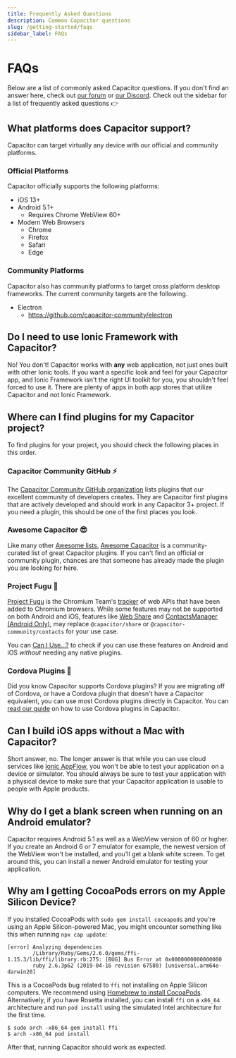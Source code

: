 ```yaml
---
title: Frequently Asked Questions
description: Common Capacitor questions
slug: /getting-started/faqs
sidebar_label: FAQs
---
```


# FAQs

Below are a list of commonly asked Capacitor questions. If you don't find an answer here, check out [our forum](https://forum.ionicframework.com) or [our Discord](https://ionic.link/discord). Check out the sidebar for a list of frequently asked questions 👉

## What platforms does Capacitor support?

Capacitor can target virtually any device with our official and community platforms.

### Official Platforms

Capacitor officially supports the following platforms:
- iOS 13+
- Android 5.1+
  - Requires Chrome WebView 60+
- Modern Web Browsers
  - Chrome
  - Firefox
  - Safari
  - Edge

### Community Platforms

Capacitor also has community platforms to target cross platform desktop frameworks. The current community targets are the following.
- Electron
  - https://github.com/capacitor-community/electron

## Do I need to use Ionic Framework with Capacitor?

No! You don't! Capacitor works with **any** web application, not just ones built with other Ionic tools. If you want a specific look and feel for your Capacitor app, and Ionic Framework isn't the right UI toolkit for you, you shouldn't feel forced to use it. There are plenty of apps in both app stores that utilize Capacitor and not Ionic Framework.

## Where can I find plugins for my Capacitor project?

To find plugins for your project, you should check the following places in this order.

### Capacitor Community GitHub ⚡

The [Capacitor Community GitHub organization](https://github.com/capacitor-community) lists plugins that our excellent community of developers creates. They are Capacitor first plugins that are actively developed and should work in any Capacitor 3+ project. If you need a plugin, this should be one of the first places you look.

### Awesome Capacitor 😎

Like many other [Awesome lists](https://github.com/sindresorhus/awesome), [Awesome Capacitor](https://github.com/riderx/awesome-capacitor) is a community-curated list of great Capacitor plugins. If you can't find an official or community plugin, chances are that someone has already made the plugin you are looking for here.

### Project Fugu 🐡

[Project Fugu](https://www.chromium.org/teams/web-capabilities-fugu/) is the Chromium Team's [tracker](https://fugu-tracker.web.app/#shipped) of web APIs that have been added to Chromium browsers. While some features may not be supported on both Android and iOS, features like [Web Share](https://developer.mozilla.org/en-US/docs/Web/API/Web_Share_API) and [ContactsManager (Android Only)](https://developer.mozilla.org/en-US/docs/Web/API/ContactsManager), may replace `@capacitor/share` or `@capacitor-community/contacts` for your use case.

You can [Can I Use...?](https://caniuse.com) to check if you can use these features on Android and iOS _without_ needing any native plugins.

### Cordova Plugins 🔌

Did you know Capacitor supports Cordova plugins? If you are migrating off of Cordova, or have a Cordova plugin that doesn't have a Capacitor equivalent, you can use most Cordova plugins directly in Capacitor. You can [read our guide](https://capacitorjs.com/docs/plugins/cordova) on how to use Cordova plugins in Capacitor.

## Can I build iOS apps without a Mac with Capacitor?

Short answer, no. The longer answer is that while you can use cloud services like [Ionic AppFlow](https://ionic.io/appflow), you won't be able to test your application on a device or simulator. You should always be sure to test your application with a physical device to make sure that your Capacitor application is usable to people with Apple products.

## Why do I get a blank screen when running on an Android emulator?

Capacitor requires Android 5.1 as well as a WebView version of 60 or higher. If you create an Android 6 or 7 emulator for example, the newest version of the WebView won't be installed, and you'll get a blank white screen. To get around this, you can install a newer Android emulator for testing your application.

## Why am I getting CocoaPods errors on my Apple Silicon Device?

If you installed CocoaPods with `sudo gem install cocoapods` and you're using an Apple Silicon-powered Mac, you might encounter something like this when running `npx cap update`:

```
[error] Analyzing dependencies
        /Library/Ruby/Gems/2.6.0/gems/ffi-1.15.3/lib/ffi/library.rb:275: [BUG] Bus Error at 0x0000000000000000
        ruby 2.6.3p62 (2019-04-16 revision 67580) [universal.arm64e-darwin20]
```

This is a CocoaPods bug related to `ffi` not installing on Apple Silicon computers.
We recommend using [Homebrew to install CocoaPods](/main/getting-started/environment-setup.md#homebrew).
Alternatively, if you have Rosetta installed, you can install `ffi` on a `x86_64` architecture and run `pod install` using the simulated Intel architecture for the first time.

```
$ sudo arch -x86_64 gem install ffi
$ arch -x86_64 pod install
```

After that, running Capacitor should work as expected.
